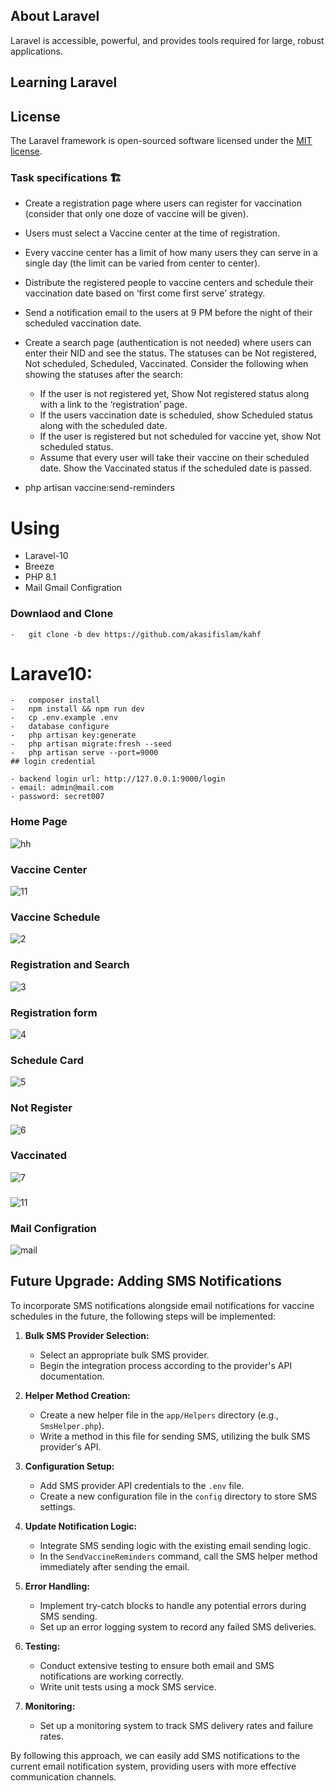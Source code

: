 ## About Laravel

Laravel is accessible, powerful, and provides tools required for large, robust applications.

## Learning Laravel

## License

The Laravel framework is open-sourced software licensed under the [MIT license](https://opensource.org/licenses/MIT).

### Task specifications 🏗️

-   Create a registration page where users can register for vaccination (consider that only one doze of vaccine will be given).
-   Users must select a Vaccine center at the time of registration.
-   Every vaccine center has a limit of how many users they can serve in a single day (the limit can be varied from center to center).
-   Distribute the registered people to vaccine centers and schedule their vaccination date based on ‘first come first serve’ strategy.
-   Send a notification email to the users at 9 PM before the night of their scheduled vaccination date.
-   Create a search page (authentication is not needed) where users can enter their NID and see the status. The statuses can be Not registered, Not scheduled, Scheduled, Vaccinated. Consider the following when showing the statuses after the search:

    -   If the user is not registered yet, Show Not registered status along with a link to the ‘registration’ page.
    -   If the users vaccination date is scheduled, show Scheduled status along with the scheduled date.
    -   If the user is registered but not scheduled for vaccine yet, show Not scheduled status.
    -   Assume that every user will take their vaccine on their scheduled date. Show the Vaccinated status if the scheduled date is passed.

-   php artisan vaccine:send-reminders

# Using

-   Laravel-10
-   Breeze
-   PHP 8.1
-   Mail Gmail Configration

### Downlaod and Clone

    -   git clone -b dev https://github.com/akasifislam/kahf

# Larave10:

    -   composer install
    -   npm install && npm run dev
    -   cp .env.example .env
    -   database configure
    -   php artisan key:generate
    -   php artisan migrate:fresh --seed
    -   php artisan serve --port=9000
    ## login credential

    - backend login url: http://127.0.0.1:9000/login
    - email: admin@mail.com
    - password: secret007

### Home Page

![hh](https://github.com/user-attachments/assets/4f928bf1-38d6-425f-afd4-062e216b368a)

### Vaccine Center

![11](https://github.com/user-attachments/assets/da47c007-ce17-46e3-a3cd-79535db7130d)

### Vaccine Schedule

![2](https://github.com/user-attachments/assets/dba9d9cd-ba8f-42d4-9937-feb0b054e65e)

### Registration and Search

![3](https://github.com/user-attachments/assets/4c68b964-67e9-4bce-b3a5-8c0b8e15ef65)

### Registration form

![4](https://github.com/user-attachments/assets/21d0b9a4-a7b8-4821-a57b-36b0374029e8)

### Schedule Card

![5](https://github.com/user-attachments/assets/0c760114-d1a5-4dd4-b929-9796fa496b68)

### Not Register

![6](https://github.com/user-attachments/assets/bca51d25-ff16-4cbe-b558-ae4a284653c4)

### Vaccinated

![7](https://github.com/user-attachments/assets/bc1ca8bc-f79f-4353-8b24-780d5cd7d744)

###

![11](https://github.com/user-attachments/assets/d3f29b95-5ba4-4d9c-bada-8d6096c4a65d)

### Mail Configration

![mail](https://github.com/user-attachments/assets/64547ebc-b2dd-4eaf-93ad-bd74e9c2c732)

## Future Upgrade: Adding SMS Notifications

To incorporate SMS notifications alongside email notifications for vaccine schedules in the future, the following steps will be implemented:

1. **Bulk SMS Provider Selection:**

    - Select an appropriate bulk SMS provider.
    - Begin the integration process according to the provider's API documentation.

2. **Helper Method Creation:**

    - Create a new helper file in the `app/Helpers` directory (e.g., `SmsHelper.php`).
    - Write a method in this file for sending SMS, utilizing the bulk SMS provider's API.

3. **Configuration Setup:**

    - Add SMS provider API credentials to the `.env` file.
    - Create a new configuration file in the `config` directory to store SMS settings.

4. **Update Notification Logic:**

    - Integrate SMS sending logic with the existing email sending logic.
    - In the `SendVaccineReminders` command, call the SMS helper method immediately after sending the email.

5. **Error Handling:**

    - Implement try-catch blocks to handle any potential errors during SMS sending.
    - Set up an error logging system to record any failed SMS deliveries.

6. **Testing:**

    - Conduct extensive testing to ensure both email and SMS notifications are working correctly.
    - Write unit tests using a mock SMS service.

7. **Monitoring:**
    - Set up a monitoring system to track SMS delivery rates and failure rates.

By following this approach, we can easily add SMS notifications to the current email notification system, providing users with more effective communication channels.
